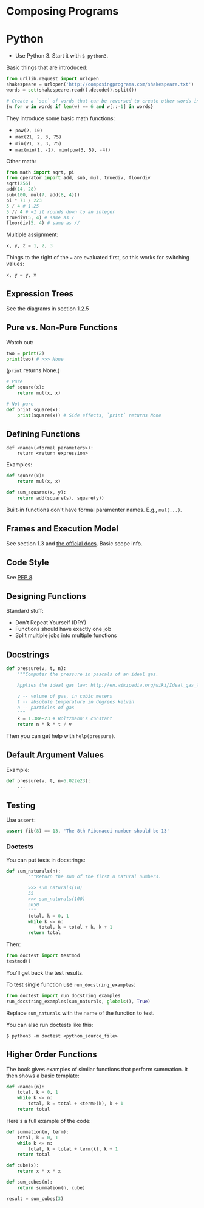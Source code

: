Composing Programs
==================

# Python

* Use Python 3. Start it with `$ python3`.

Basic things that are introduced:

```python
from urllib.request import urlopen
shakespeare = urlopen('http://composingprograms.com/shakespeare.txt')
words = set(shakespeare.read().decode().split())

# Create a `set` of words that can be reversed to create other words in the doc
{w for w in words if len(w) == 6 and w[::-1] in words}
```

They introduce some basic math functions:

* `pow(2, 10)`
* `max(21, 2, 3, 75)`
* `min(21, 2, 3, 75)`
* `max(min(1, -2), min(pow(3, 5), -4))`

Other math:

```python
from math import sqrt, pi
from operator import add, sub, mul, truediv, floordiv
sqrt(256)
add(14, 28)
sub(100, mul(7, add(8, 4)))
pi * 71 / 223
5 / 4 # 1.25
5 // 4 # =1 it rounds down to an integer
truediv(5, 4) # same as /
floordiv(5, 4) # same as //
```

Multiple assignment:

```python
x, y, z = 1, 2, 3
```

Things to the right of the `=` are evaluated first, so this works for switching values:

```python
x, y = y, x
```

## Expression Trees

See the diagrams in section 1.2.5

## Pure vs. Non-Pure Functions

Watch out:

```python
two = print(2)
print(two) # >>> None
```
(`print` returns None.)

```python
# Pure
def square(x):
    return mul(x, x)

# Not pure
def print_square(x):
    print(square(x)) # Side effects, `print` returns None
```

## Defining Functions

    def <name>(<formal parameters>):
        return <return expression>

Examples:

```python
def square(x):
    return mul(x, x)

def sum_squares(x, y):
    return add(square(s), square(y))
```

Built-in functions don't have formal paramenter names. E.g., `mul(...)`.

## Frames and Execution Model

See section 1.3 and [the official docs](https://docs.python.org/3.3/reference/executionmodel.html). Basic scope info.

## Code Style

See [PEP 8](http://legacy.python.org/dev/peps/pep-0008/).

## Designing Functions

Standard stuff:

* Don't Repeat Yourself (DRY)
* Functions should have exactly one job
* Split multiple jobs into multiple functions

## Docstrings

```python
def pressure(v, t, n):
    """Computer the pressure in pascals of an ideal gas.

    Applies the ideal gas law: http://en.wikipedia.org/wiki/Ideal_gas_law

    v -- volume of gas, in cubic meters
    t -- absolute temperature in degrees kelvin
    n -- particles of gas
    """
    k = 1.38e-23 # Boltzmann's constant
    return n * k * t / v
```

Then you can get help with `help(pressure)`.

## Default Argument Values

Example:

```python
def pressure(v, t, n=6.022e23):
    ...
```

## Testing

Use `assert`:

```python
assert fib(8) == 13, 'The 8th Fibonacci number should be 13'
```

### Doctests

You can put tests in docstrings:

```python
def sum_naturals(n):
        """Return the sum of the first n natural numbers.

        >>> sum_naturals(10)
        55
        >>> sum_naturals(100)
        5050
        """
        total, k = 0, 1
        while k <= n:
            total, k = total + k, k + 1
        return total
```

Then:

```python
from doctest import testmod
testmod()
```

You'll get back the test results.

To test single function use `run_docstring_examples`:

```python
from doctest import run_docstring_examples
run_docstring_examples(sum_naturals, globals(), True)
```

Replace `sum_naturals` with the name of the function to test.

You can also run doctests like this:

    $ python3 -m doctest <python_source_file>

## Higher Order Functions

The book gives examples of similar functions that perform summation. It then shows a basic template:

```python
def <name>(n):
    total, k = 0, 1
    while k <= n:
        total, k = total + <term>(k), k + 1
    return total
```

Here's a full example of the code:

```python
def summation(n, term):
    total, k = 0, 1
    while k <= n:
        total, k = total + term(k), k + 1
    return total

def cube(x):
    return x * x * x

def sum_cubes(n):
    return summation(n, cube)

result = sum_cubes(3)
```

    
